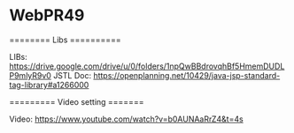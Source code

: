# WebPR49

======== Libs ==========

LIBs: https://drive.google.com/drive/u/0/folders/1npQwBBdrovqhBf5HmemDUDLP9mlyR9v0
JSTL Doc: https://openplanning.net/10429/java-jsp-standard-tag-library#a1266000

========= Video setting =======

Video: https://www.youtube.com/watch?v=b0AUNAaRrZ4&t=4s
